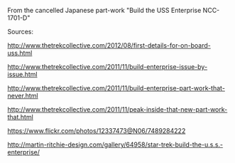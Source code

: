 From the cancelled Japanese part-work "Build the USS Enterprise NCC-1701-D"

Sources:

http://www.thetrekcollective.com/2012/08/first-details-for-on-board-uss.html

http://www.thetrekcollective.com/2011/11/build-enterprise-issue-by-issue.html

http://www.thetrekcollective.com/2011/11/build-enterprise-part-work-that-never.html

http://www.thetrekcollective.com/2011/11/peak-inside-that-new-part-work-that.html

https://www.flickr.com/photos/12337473@N06/7489284222

http://martin-ritchie-design.com/gallery/64958/star-trek-build-the-u.s.s.-enterprise/
